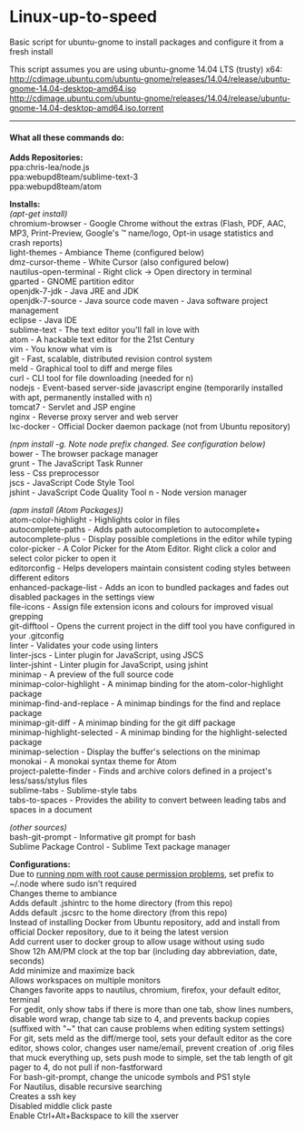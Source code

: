 Linux-up-to-speed
=================

Basic script for ubuntu-gnome to install packages and configure it from a fresh install

This script assumes you are using ubuntu-gnome 14.04 LTS (trusty) x64:  
http://cdimage.ubuntu.com/ubuntu-gnome/releases/14.04/release/ubuntu-gnome-14.04-desktop-amd64.iso  
http://cdimage.ubuntu.com/ubuntu-gnome/releases/14.04/release/ubuntu-gnome-14.04-desktop-amd64.iso.torrent

-------------------------------------------

#### What all these commands do:
**Adds Repositories:**  
ppa:chris-lea/node.js  
ppa:webupd8team/sublime-text-3  
ppa:webupd8team/atom

**Installs:**  
*(apt-get install)*  
chromium-browser - Google Chrome without the extras (Flash, PDF, AAC, MP3, Print-Preview, Google's &trade; name/logo, Opt-in usage statistics and crash reports)  
light-themes - Ambiance Theme (configured below)  
dmz-cursor-theme - White Cursor (also configured below)  
nautilus-open-terminal - Right click -> Open directory in terminal  
gparted - GNOME partition editor  
openjdk-7-jdk - Java JRE and JDK  
openjdk-7-source - Java source code
maven - Java software project management  
eclipse - Java IDE  
sublime-text - The text editor you'll fall in love with  
atom - A hackable text editor for the 21st Century  
vim - You know what vim is  
git - Fast, scalable, distributed revision control system  
meld - Graphical tool to diff and merge files  
curl - CLI tool for file downloading (needed for n)  
nodejs - Event-based server-side javascript engine (temporarily installed with apt, permanently installed with n)  
tomcat7 - Servlet and JSP engine  
nginx - Reverse proxy server and web server  
lxc-docker - Official Docker daemon package (not from Ubuntu repository)

*(npm install -g. Note node prefix changed. See configuration below)*  
bower - The browser package manager  
grunt - The JavaScript Task Runner  
less - Css preprocessor  
jscs - JavaScript Code Style Tool  
jshint - JavaScript Code Quality Tool
n - Node version manager  

*(apm install (Atom Packages))*  
atom-color-highlight - Highlights color in files  
autocomplete-paths - Adds path autocompletion to autocomplete+  
autocomplete-plus - Display possible completions in the editor while typing  
color-picker - A Color Picker for the Atom Editor. Right click a color and select color picker to open it  
editorconfig - Helps developers maintain consistent coding styles between different editors  
enhanced-package-list - Adds an icon to bundled packages and fades out disabled packages in the settings view  
file-icons - Assign file extension icons and colours for improved visual grepping  
git-difftool - Opens the current project in the diff tool you have configured in your .gitconfig  
linter - Validates your code using linters  
linter-jscs - Linter plugin for JavaScript, using JSCS  
linter-jshint - Linter plugin for JavaScript, using jshint  
minimap - A preview of the full source code  
minimap-color-highlight - A minimap binding for the atom-color-highlight package  
minimap-find-and-replace - A minimap bindings for the find and replace package  
minimap-git-diff - A minimap binding for the git diff package  
minimap-highlight-selected - A minimap binding for the highlight-selected package  
minimap-selection - Display the buffer's selections on the minimap  
monokai - A monokai syntax theme for Atom  
project-palette-finder - Finds and archive colors defined in a project's less/sass/stylus files  
sublime-tabs - Sublime-style tabs  
tabs-to-spaces - Provides the ability to convert between leading tabs and spaces in a document

*(other sources)*  
bash-git-prompt - Informative git prompt for bash  
Sublime Package Control - Sublime Text package manager

**Configurations:**  
Due to [running npm with root cause permission problems](http://stackoverflow.com/questions/18212175/npm-yo-keeps-asking-for-sudo-permission), set prefix to ~/.node where sudo isn't required  
Changes theme to ambiance  
Adds default .jshintrc to the home directory (from this repo)  
Adds default .jscsrc to the home directory (from this repo)  
Instead of installing Docker from Ubuntu repository, add and install from official Docker repository, due to it being the latest version  
Add current user to docker group to allow usage without using sudo  
Show 12h AM/PM clock at the top bar (including day abbreviation, date, seconds)  
Add minimize and maximize back  
Allows workspaces on multiple monitors  
Changes favorite apps to nautilus, chromium, firefox, your default editor, terminal  
For gedit, only show tabs if there is more than one tab, show lines numbers, disable word wrap, change tab size to 4, and prevents backup copies (suffixed with "~" that can cause problems when editing system settings)  
For git, sets meld as the diff/merge tool, sets your default editor as the core editor, shows color, changes user name/email, prevent creation of .orig files that muck everything up, sets push mode to simple, set the tab length of git pager to 4, do not pull if non-fastforward  
For bash-git-prompt, change the unicode symbols and PS1 style  
For Nautilus, disable recursive searching  
Creates a ssh key  
Disabled middle click paste  
Enable Ctrl+Alt+Backspace to kill the xserver  
